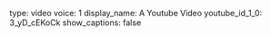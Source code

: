 type: video
voice: 1
display_name: A Youtube Video
youtube_id_1_0: 3_yD_cEKoCk
show_captions: false
